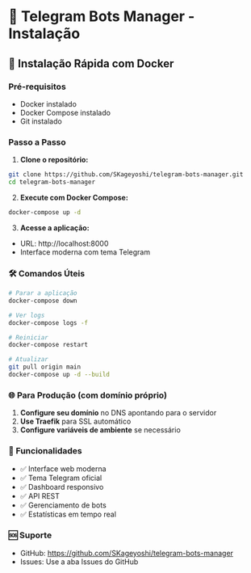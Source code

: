 # 🤖 Telegram Bots Manager - Instalação

## 🚀 Instalação Rápida com Docker

### Pré-requisitos
- Docker instalado
- Docker Compose instalado
- Git instalado

### Passo a Passo

1. **Clone o repositório:**
```bash
git clone https://github.com/SKageyoshi/telegram-bots-manager.git
cd telegram-bots-manager
```

2. **Execute com Docker Compose:**
```bash
docker-compose up -d
```

3. **Acesse a aplicação:**
- URL: http://localhost:8000
- Interface moderna com tema Telegram

### 🛠️ Comandos Úteis

```bash
# Parar a aplicação
docker-compose down

# Ver logs
docker-compose logs -f

# Reiniciar
docker-compose restart

# Atualizar
git pull origin main
docker-compose up -d --build
```

### 🌐 Para Produção (com domínio próprio)

1. **Configure seu domínio** no DNS apontando para o servidor
2. **Use Traefik** para SSL automático
3. **Configure variáveis de ambiente** se necessário

### 📱 Funcionalidades

- ✅ Interface web moderna
- ✅ Tema Telegram oficial
- ✅ Dashboard responsivo
- ✅ API REST
- ✅ Gerenciamento de bots
- ✅ Estatísticas em tempo real

### 🆘 Suporte

- GitHub: https://github.com/SKageyoshi/telegram-bots-manager
- Issues: Use a aba Issues do GitHub
